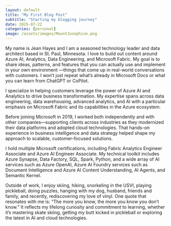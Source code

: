 ```yaml
---
layout: default
title: "My First Blog Post"
subtitle: "Starting my blogging journey"
date: 2025-07-22
categories: [personal]
image: /assets/images/MountJosephine.png
---
```

My name is Jean Hayes and I am a seasoned technology leader and data architect based in St. Paul, Minnesota. I love to build out content around Azure AI, Analytics, Data Engineering, and Microsoft Fabric. My goal is to share ideas, patterns, and features that you can actually use and implement in your own environment —things that come up in real-world conversations with customers. I won’t just repeat what’s already in Microsoft Docs or what you can learn from ChatGPT or CoPilot.

I specialize in helping customers leverage the power of Azure AI and Analytics to drive business transformation. My expertise spans across data engineering, data warehousing, advanced analytics, and AI with a particular emphasis on Microsoft Fabric and its capabilities in the Azure ecosystem.

Before joining Microsoft in 2019, I worked both independently and with other companies—supporting clients across industries as they modernized their data platforms and adopted cloud technologies. That hands-on experience in business intelligence and data strategy helped shape my approach to scalable, customer-focused solutions.

I hold multiple Microsoft certifications, including Fabric Analytics Engineer Associate and Azure AI Engineer Associate. My technical toolkit includes Azure Synapse, Data Factory, SQL, Spark, Python, and a wide array of AI services such as Azure OpenAI, Azure AI Foundry services such as Document Intelligence and Azure AI Content Understanding, AI Agents, and Semantic Kernel.

Outside of work, I enjoy skiing, hiking, snorkeling in the USVI, playing pickleball, doing puzzles, hanging with my dog, husband, friends and family, and recently, rediscovering my love of vinyl. One quote that resonates with me is: “The more you know, the more you know you don’t know.” It reflects my lifelong curiosity and commitment to learning, whether it’s mastering skate skiing, getting my butt kicked in pickleball or exploring the latest in AI and cloud technologies.